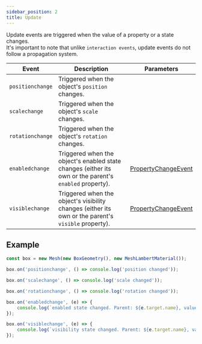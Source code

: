 ```yaml
---
sidebar_position: 2
title: Update
---
```


Update events are triggered when the value of a property or a state changes. <br />
It's important to note that unlike `interaction events`, update events do not follow a propagation system.

| Event             | Description                                           |Parameters                                                 |
|-------------------|-------------------------------------------------------|-----------------------------------------------------------|
| `positionchange`  | Triggered when the object's `position` changes.       |                                                           |
| `scalechange`     | Triggered when the object's `scale` changes.          |                                                           |
| `rotationchange`  | Triggered when the object's `rotation` changes.       |                                                           |
| `enabledchange`   | Triggered when the object's enabled state changes (either its own or the parent's `enabled` property). | [PropertyChangeEvent](../../api/interfaces/Events.PropertyChangeEvent) |
| `visiblechange`   | Triggered when the object's visibility changes (either its own or the parent's `visible` property). | [PropertyChangeEvent](../../api/interfaces/Events.PropertyChangeEvent) |


## Example

```typescript
const box = new Mesh(new BoxGeometry(), new MeshLambertMaterial());

box.on('positionchange', () => console.log('position changed'));

box.on('scalechange', () => console.log('scale changed'));

box.on('rotationchange', () => console.log('rotation changed'));

box.on('enabledchange', (e) => {
    console.log(`enabled state changed. Parent: ${e.target.name}, value: ${e.value}`)
});

box.on('visiblechange', (e) => {
    console.log(`visibility state changed. Parent: ${e.target.name}, value: ${e.value}`)
});
```

